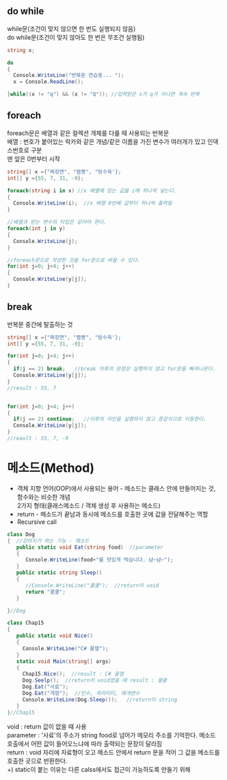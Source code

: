 ## do while 
 while문(조건이 맞지 않으면 한 번도 실행되지 않음)  
 do while문(조건이 맞지 않아도 한 번은 무조건 실행됨)  
 
```C#
string x;

do
{
  Console.WriteLine("반복문 연습중... ");
  x = Console.ReadLine();

}while((x != "q") && (x != "Q")); //입력받은 x가 q가 아니면 계속 반복
```

## foreach
 foreach문은 배열과 같은 컬렉션 개체를 다룰 때 사용되는 반복문  
 배열 : 번호가 붙어있는 락카와 같은 개념/같은 이름을 가진 변수가 여러개가 있고 인덱스번호로 구분   
   맨 앞은 0번부터 시작
```C#
string[] x ={"짜장면", "짬뽕", "탕수육'};
int[] y ={55, 7, 31, -9};

foreach(string i in x) //x 배열에 있는 값을 i에 하나씩 넣는다.
{
  Console.WriteLine(i);  //x 배열 0번째 값부터 하나씩 출력됨
}

//배열과 받는 변수의 타입은 같아야 한다.
foreach(int j in y) 
{
  Console.WriteLine(j);  
}

//foreach문으로 작성한 것을 for문으로 바꿀 수 있다.
for(int j=0; j<4; j++)
{
  Console.WriteLine(y[j]);
}
```


## break
 반복문 중간에 탈출하는 것
```C#
string[] x ={"짜장면", "짬뽕", "탕수육'};
int[] y ={55, 7, 31, -9};

for(int j=0; j<4; j++)
{
  if(j == 2) break;   //break 이후의 문장은 실행하지 않고 for문을 빠져나온다.
  Console.WriteLine(y[j]);
}
//result : 55, 7


for(int j=0; j<4; j++)
{
  if(j == 2) continue;   //이후의 라인을 실행하지 않고 증감식으로 이동한다.
  Console.WriteLine(y[j]);
}
//reault : 55, 7, -9

```


# 메소드(Method)
* 객체 지향 언어(OOP)에서 사용되는 용어 - 메소드는 클래스 안에 만들어지는 것, 함수와는 비슷한 개념  
   2가지 형태(클래스메소드 / 객체 생성 후 사용하는 메소드)
* return - 메소드가 끝남과 동시에 메소드를 호출한 곳에 값을 전달해주는 역할
* Recursive call

```C#
class Dog
{  //강아지가 하는 기능 - 메소드
   public static void Eat(string food)  //parameter
   {
      Console.WriteLine(food+"를 맛있게 먹습니다. 냠~냠~");   
   }
   public static string Sleep()
   {
      //Console.WriteLine("쿨쿨");  //return이 void
      return "쿨쿨";
   }

}//Dog

class Chap15
{
   public static void Nice()
   {
     Console.WriteLine("C# 꿀잼");
   }
   static void Main(string[] args)
   {
     Chap15.Nice();  //result : C# 꿀잼
     Dog.Seelp();  //return이 void였을 때 result : 쿨쿨
     Dog.Eat("사료");
     Dog.Eat("개껌");  //인수, 파라미터, 매개변수
     Console.WriteLine(Dog.Sleep());   //return이 string
   }
}//Chap15
```

void : return 값이 없을 때 사용  
parameter : '사료'의 주소가 string food로 넘어가 메모리 주소를 기억한다. 메소드 호출에서 어떤 값이 들어오느냐에 따라 출력되는 문장이 달라짐  
return : void 자리에 자료형이 오고 메소드 안에서 return 문을 적어 그 값을 메소드를 호출한 곳으로 반환한다.  
+) static이 붙는 이유는 다른 calss에서도 접근이 가능하도록 만들기 위해  

